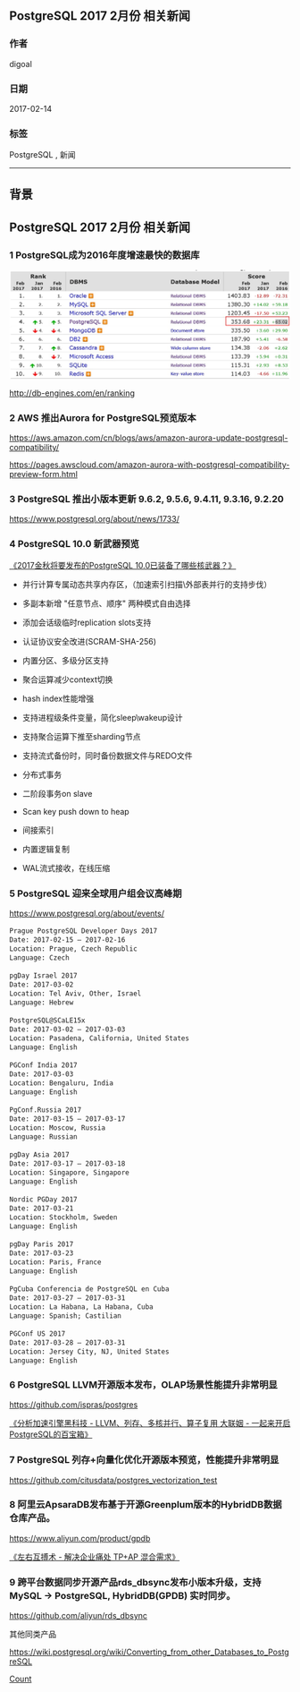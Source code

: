 ## PostgreSQL 2017 2月份 相关新闻  
                                                   
### 作者                                                   
digoal                                                    
                                                      
### 日期                                                    
2017-02-14                                                                           
                                                    
### 标签                                                                                                                                                                    
PostgreSQL , 新闻                     
                
----                                                    
                                                  
## 背景              
## PostgreSQL 2017 2月份 相关新闻  
  
### 1 PostgreSQL成为2016年度增速最快的数据库  
  
![pic](20170214_02_pic_001.jpg)  
  
http://db-engines.com/en/ranking  
  
### 2 AWS 推出Aurora for PostgreSQL预览版本  
  
https://aws.amazon.com/cn/blogs/aws/amazon-aurora-update-postgresql-compatibility/  
  
https://pages.awscloud.com/amazon-aurora-with-postgresql-compatibility-preview-form.html  
  
### 3 PostgreSQL 推出小版本更新 9.6.2, 9.5.6, 9.4.11, 9.3.16, 9.2.20  
  
https://www.postgresql.org/about/news/1733/  
  
### 4 PostgreSQL 10.0 新武器预览  
  
[《2017金秋将要发布的PostgreSQL 10.0已装备了哪些核武器？》](../201701/20170101_01.md)   
  
- 并行计算专属动态共享内存区，（加速索引扫描\外部表并行的支持步伐）  
  
- 多副本新增 "任意节点、顺序" 两种模式自由选择  
  
- 添加会话级临时replication slots支持  
  
- 认证协议安全改进(SCRAM-SHA-256)  
  
- 内置分区、多级分区支持  
  
- 聚合运算减少context切换  
  
- hash index性能增强  
  
- 支持进程级条件变量，简化sleep\wakeup设计  
  
- 支持聚合运算下推至sharding节点  
  
- 支持流式备份时，同时备份数据文件与REDO文件  
  
- 分布式事务   
  
- 二阶段事务on slave  
  
- Scan key push down to heap  
  
- 间接索引  
  
- 内置逻辑复制  
  
- WAL流式接收，在线压缩  
  
### 5 PostgreSQL 迎来全球用户组会议高峰期  
  
https://www.postgresql.org/about/events/  
  
```  
Prague PostgreSQL Developer Days 2017  
Date: 2017-02-15 – 2017-02-16  
Location: Prague, Czech Republic  
Language: Czech  
  
pgDay Israel 2017  
Date: 2017-03-02  
Location: Tel Aviv, Other, Israel  
Language: Hebrew  
  
PostgreSQL@SCaLE15x  
Date: 2017-03-02 – 2017-03-03  
Location: Pasadena, California, United States  
Language: English  
  
PGConf India 2017  
Date: 2017-03-03  
Location: Bengaluru, India  
Language: English  
  
PgConf.Russia 2017  
Date: 2017-03-15 – 2017-03-17  
Location: Moscow, Russia  
Language: Russian  
  
pgDay Asia 2017  
Date: 2017-03-17 – 2017-03-18  
Location: Singapore, Singapore  
Language: English  
  
Nordic PGDay 2017  
Date: 2017-03-21  
Location: Stockholm, Sweden  
Language: English  
  
pgDay Paris 2017  
Date: 2017-03-23  
Location: Paris, France  
Language: English  
  
PgCuba Conferencia de PostgreSQL en Cuba  
Date: 2017-03-27 – 2017-03-31  
Location: La Habana, La Habana, Cuba  
Language: Spanish; Castilian  
  
PGConf US 2017  
Date: 2017-03-28 – 2017-03-31  
Location: Jersey City, NJ, United States  
Language: English  
```  
  
### 6 PostgreSQL LLVM开源版本发布，OLAP场景性能提升非常明显  
  
https://github.com/ispras/postgres  
  
[《分析加速引擎黑科技 - LLVM、列存、多核并行、算子复用 大联姻 - 一起来开启PostgreSQL的百宝箱》](../201612/20161216_01.md)  
  
### 7 PostgreSQL 列存+向量化优化开源版本预览，性能提升非常明显  
  
https://github.com/citusdata/postgres_vectorization_test  
  
### 8 阿里云ApsaraDB发布基于开源Greenplum版本的HybridDB数据仓库产品。  
  
https://www.aliyun.com/product/gpdb  
  
[《左右互搏术 - 解决企业痛处 TP+AP 混合需求》](../201701/20170101_02.md)  
  
### 9 跨平台数据同步开源产品rds_dbsync发布小版本升级，支持MySQL -> PostgreSQL, HybridDB(GPDB) 实时同步。  
  
https://github.com/aliyun/rds_dbsync  
  
其他同类产品   
  
https://wiki.postgresql.org/wiki/Converting_from_other_Databases_to_PostgreSQL  
      
[Count](http://info.flagcounter.com/h9V1)                                                                                                                    
                            
